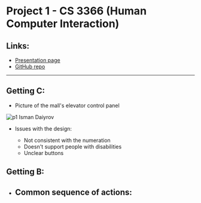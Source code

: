 # Project 1 - CS 3366 (Human Computer Interaction)

## Links:
- [Presentation page]()
- [GitHub repo]()

---

## Getting C:
- Picture of the mall's elevator control panel

![p1 Isman Daiyrov](https://user-images.githubusercontent.com/65091188/193174919-4a812847-4aa1-4641-826b-eee969dc68e5.png)
- Issues with the design:

  - Not consistent with the numeration
  - Doesn't support people with disabilities
  - Unclear buttons

## Getting B:
- Common sequence of actions:
  - 
